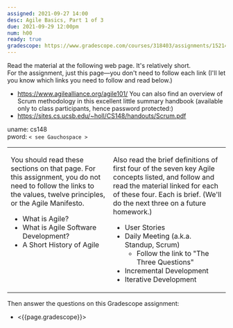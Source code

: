 ```yaml
---
assigned: 2021-09-27 14:00
desc: Agile Basics, Part 1 of 3
due: 2021-09-29 12:00pm
num: h00
ready: true
gradescope: https://www.gradescope.com/courses/318403/assignments/1521496
---
```



Read the material at the following web page. It's relatively short.  
For the assignment, just this page&mdash;you don't need to follow each link (I'll let you know which links you need to follow and read below.)
* <https://www.agilealliance.org/agile101/>
You can also find an overview of Scrum methodology in this excellent little summary handbook (available only to class participants, hence password protected:)
* <https://sites.cs.ucsb.edu/~holl/CS148/handouts/Scrum.pdf>

uname: cs148 <br>
pword: <code>< see Gauchospace ></code> 

<style>
.tops-aligned td { vertical-align: top; }
</style>
  
<table class="tops-aligned">
<tr>
<td markdown="1">

You should read these sections on that page.  For this assignment, you do not need to follow the links to the values, 
twelve principles, or the Agile Manifesto.

* What is Agile?
* What is Agile Software Development?
* A Short History of Agile

</td>
<td markdown="1">

Also read the brief definitions of first four of the seven key Agile concepts listed, and follow and read the material linked for each of these four.  Each is brief.  (We'll do the next three on a future homework.)
* User Stories
* Daily Meeting (a.k.a. Standup, Scrum)
   * Follow the link to "The Three Questions"
* Incremental Development
* Iterative Development

</td>
</tr>
</table>

Then answer the questions on this Gradescope assignment:

* <{{page.gradescope}}>

